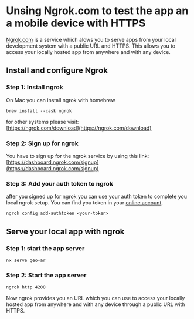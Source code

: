 # Unsing Ngrok.com to test the app an a mobile device with HTTPS

[Ngrok.com](https://ngrok.com) is a service which alows you to serve apps from your local development system with a public URL and HTTPS. This allows you to access your locally hosted app from anywhere and with any device.

## Install and configure Ngrok

### Step 1: Install ngrok

On Mac you can install ngrok with homebrew

```
brew install --cask ngrok
```

for other systems please visit:  
[https://ngrok.com/download](https://ngrok.com/download)

### Step 2: Sign up for ngrok

You have to sign up for the ngrok service by using this link:
[https://dashboard.ngrok.com/signup](https://dashboard.ngrok.com/signup)

### Step 3: Add your auth token to ngrok

after you signed up for ngrok you can use your auth token to complete you local ngrok setup.
You can find you token in your [online account](https://dashboard.ngrok.com/get-started/your-authtoken).

```
ngrok config add-authtoken <your-token>
```

## Serve your local app with ngrok

### Step 1: start the app server

```
nx serve geo-ar
```

### Step 2: Start the app server

```
ngrok http 4200
```

Now ngrok provides you an URL which you can use to access your locally hosted app from anywhere and with any device through a public URL with HTTPS.
